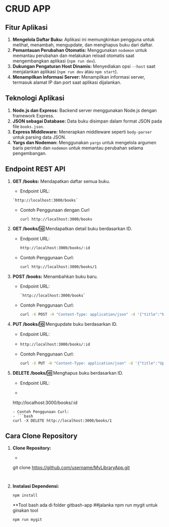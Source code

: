 # CRUD APP

## Fitur Aplikasi
1. **Mengelola Daftar Buku:** Aplikasi ini memungkinkan pengguna untuk melihat, menambah, mengupdate, dan menghapus buku dari daftar.
2. **Pemantauan Perubahan Otomatis:** Menggunakan `nodemon` untuk memantau perubahan dan melakukan reload otomatis saat mengembangkan aplikasi (`npm run dev`).
3. **Dukungan Pengaturan Host Dinamis:** Menyediakan opsi `--host` saat menjalankan aplikasi (`npm run dev` atau `npm start`).
4. **Menampilkan Informasi Server:** Menampilkan informasi server, termasuk alamat IP dan port saat aplikasi dijalankan.

## Teknologi Aplikasi
1. **Node.js dan Express:** Backend server menggunakan Node.js dengan framework Express.
2. **JSON sebagai Database:** Data buku disimpan dalam format JSON pada file `books.json`.
3. **Express Middleware:** Menerapkan middleware seperti `body-parser` untuk parsing data JSON.
4. **Yargs dan Nodemon:** Menggunakan `yargs` untuk mengelola argumen baris perintah dan `nodemon` untuk memantau perubahan selama pengembangan.

## Endpoint REST API
1. **GET /books:** Mendapatkan daftar semua buku.
   - Endpoint URL:
    ```bash
    `http://localhost:3000/books`
    ```
   - Contoh Penggunaan dengan Curl
     ```bash
     curl http://localhost:3000/books
     ```

2. **GET /books/:id:** Mendapatkan detail buku berdasarkan ID.
   - Endpoint URL:
     ```bash
     http://localhost:3000/books/:id
     ```
   - Contoh Penggunaan Curl:
     ```bash
     curl http://localhost:3000/books/1
     ```

3. **POST /books:** Menambahkan buku baru.
   - Endpoint URL:
      ```bash
     `http://localhost:3000/books`
      ```
   - Contoh Penggunaan Curl:
     ```bash
     curl -X POST -H "Content-Type: application/json" -d '{"title":"New Book","author":"New Author"}' http://localhost:3000/books
     ```

4. **PUT /books/:id:** Mengupdate buku berdasarkan ID.
   - Endpoint URL:
   - ```bash
     http://localhost:3000/books/:id
     ```
   - Contoh Penggunaan Curl:
     ```bash
     curl -X PUT -H "Content-Type: application/json" -d '{"title":"Updated Book","author":"Updated Author"}' http://localhost:3000/books/1
     ```

5. **DELETE /books/:id:** Menghapus buku berdasarkan ID.
   - Endpoint URL:
   - ```bash
   http://localhost:3000/books/:id
   ```
   - Contoh Penggunaan Curl:
   - ```bash
   curl -X DELETE http://localhost:3000/books/1
   ```

## Cara Clone Repository
1. **Clone Repository:**
   - ```bash
   git clone https://github.com/username/MyLibraryApp.git
   ```


1. **Instalasi Dependensi:**
   ```bash
   npm install
   ```
   **Tool bash ada di folder gitbash-app
   ##jalanka npm run mygit untuk ginakan tool
   ```bash
   npm run mygit
   ```
